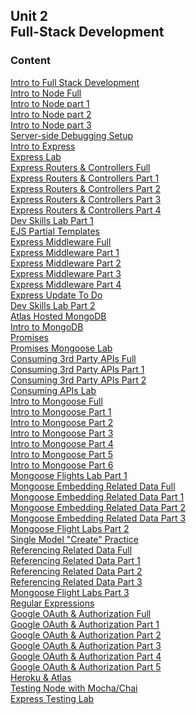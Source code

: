 ## Unit 2 <br> Full-Stack Development

### Content

[Intro to Full Stack Development](./1-intro-full-stack/1.1-intro-fullstack-http.md)<br>
[Intro to Node Full](./1-intro-full-stack/1.2-intro-to-node-full.md)<br>
[Intro to Node part 1](./1-intro-full-stack/1.2-intro-to-node-1.md)<br>
[Intro to Node part 2](./1-intro-full-stack/1.2-intro-to-node-2.md)<br>
[Intro to Node part 3](./1-intro-full-stack/1.2-intro-to-node-3.md)<br>
[Server-side Debugging Setup](./1-intro-full-stack/1.3-server-side-debugging-setup.md)<br>
[Intro to Express](./2-express-framework/2.1-intro-express.md)<br>
[Express Lab](./2-express-framework/2.1.1-intro-express-lab.md)<br> 
[Express Routers & Controllers Full](./2-express-framework/2.2-express-routers-controllers-full.md)<br>
[Express Routers & Controllers Part 1](./2-express-framework/2.2-express-routers-controllers-1.md)<br>
[Express Routers & Controllers Part 2](./2-express-framework/2.2-express-routers-controllers-2.md)<br>
[Express Routers & Controllers Part 3](./2-express-framework/2.2-express-routers-controllers-3.md)<br>
[Express Routers & Controllers Part 4](./2-express-framework/2.2-express-routers-controllers-4.md)<br>
[Dev Skills Lab Part 1](./2-express-framework/2.2.1-dev-skills-lab-part-1.md)<br> 
[EJS Partial Templates](./2-express-framework/2.3-ejs-partial-templates.md)<br>
[Express Middleware Full](./2-express-framework/2.4-express-middleware-full.md)<br>
[Express Middleware Part 1](./2-express-framework/2.4-express-middleware-1.md)<br>
[Express Middleware Part 2](./2-express-framework/2.4-express-middleware-2.md)<br>
[Express Middleware Part 3](./2-express-framework/2.4-express-middleware-3.md)<br>
[Express Middleware Part 4](./2-express-framework/2.4-express-middleware-4.md)<br>
[Express Update To Do](./2-express-framework/2.5-express-update-to-do.md)<br>
[Dev Skills Lab Part 2](./2-express-framework/2.5.1-dev-skills-lab-part-2.md)<br> 
[Atlas Hosted MongoDB](./3-mongodb-mongoose/3.1-atlas-hosted-mongodb.md)<br>
[Intro to MongoDB](/3-mongodb-mongoose/3.2-mongodb-intro.md)<br>
[Promises](./3-mongodb-mongoose/3.3-js-promises.md)<br>
[Promises Mongoose Lab](./3-mongodb-mongoose/3.3.1-js-promises-mongoose-lab.md)<br> 
[Consuming 3rd Party APIs Full](./3-mongodb-mongoose/3.4-consuming-3rd-party-apis-full.md)<br>
[Consuming 3rd Party APIs Part 1](./3-mongodb-mongoose/3.4-consuming-3rd-party-apis-1.md)<br>
[Consuming 3rd Party APIs Part 2](./3-mongodb-mongoose/3.4-consuming-3rd-party-apis-2.md)<br>
[Consuming APIs Lab](./3-mongodb-mongoose/3.4.1-optional-consuming-apis-lab.md)<br> 
[Intro to Mongoose Full](./3-mongodb-mongoose/3.5-mongoose-intro-full.md)<br>
[Intro to Mongoose Part 1](./3-mongodb-mongoose/3.5-mongoose-intro-1.md)<br>
[Intro to Mongoose Part 2](./3-mongodb-mongoose/3.5-mongoose-intro-2.md)<br>
[Intro to Mongoose Part 3](./3-mongodb-mongoose/3.5-mongoose-intro-3.md)<br>
[Intro to Mongoose Part 4](./3-mongodb-mongoose/3.5-mongoose-intro-4.md)<br>
[Intro to Mongoose Part 5](./3-mongodb-mongoose/3.5-mongoose-intro-5.md)<br>
[Intro to Mongoose Part 6](./3-mongodb-mongoose/3.5-mongoose-intro-6.md)<br>
[Mongoose Flights Lab Part 1](./3-mongodb-mongoose/3.5.1-mongoose-flights-lab-part-1.md)<br>
[Mongoose Embedding Related Data Full](./3-mongodb-mongoose/3.6-mongoose-embedding-related-data-full.md)<br>
[Mongoose Embedding Related Data Part 1](./3-mongodb-mongoose/3.6-mongoose-embedding-related-data-1.md)<br>
[Mongoose Embedding Related Data Part 2](./3-mongodb-mongoose/3.6-mongoose-embedding-related-data-2.md)<br>
[Mongoose Embedding Related Data Part 3](./3-mongodb-mongoose/3.6-mongoose-embedding-related-data-3.md)<br>
[Mongoose Flight Labs Part 2](./3-mongodb-mongoose/3.6.1-mongoose-flights-lab-part-2.md)<br>
[Single Model "Create" Practice](./3-mongodb-mongoose/3.6.2-optional-mongoose-single-model-create-practice.md)<br>
[Referencing Related Data Full](./3-mongodb-mongoose/3.7-mongoose-referencing-related-data-full.md)<br>
[Referencing Related Data Part 1](./3-mongodb-mongoose/3.7-mongoose-referencing-related-data-1.md)<br>
[Referencing Related Data Part 2](./3-mongodb-mongoose/3.7-mongoose-referencing-related-data-2.md)<br>
[Referencing Related Data Part 3](./3-mongodb-mongoose/3.7-mongoose-referencing-related-data-3.md)<br>
[Mongoose Flight Labs Part 3](./3-mongodb-mongoose/3.7.1-mongoose-flights-lab-part-3.md)<br>
[Regular Expressions](./4-regex/4.1-regular-expressions.md)<br>
[Google OAuth & Authorization Full](./5-authentication/5.1-oauth-authentication-full.md)<br>
[Google OAuth & Authorization Part 1](./5-authentication/5.1-oauth-authentication-1.md)<br>
[Google OAuth & Authorization Part 2](./5-authentication/5.1-oauth-authentication-2.md)<br>
[Google OAuth & Authorization Part 3](./5-authentication/5.1-oauth-authentication-3.md)<br>
[Google OAuth & Authorization Part 4](./5-authentication/5.1-oauth-authentication-4.md)<br>
[Google OAuth & Authorization Part 5](./5-authentication/5.1-oauth-authentication-5.md)<br>
[Heroku & Atlas](./6-heroku-atlas-deployment/)<br>
[Testing Node with Mocha/Chai](./7-testing-node/7.1-express-tdd-master/)<br>
[Express Testing Lab](./7-testing-node/7.1.1-express-testing-lab/)<br> 


